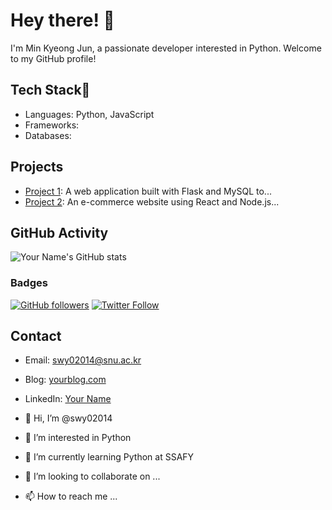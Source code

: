 <!-- 프로필 소개 -->
# Hey there! 👋
I'm Min Kyeong Jun, a passionate developer interested in Python. Welcome to my GitHub profile!

<!-- 기술 스택 -->
## Tech Stack🤗
- Languages: Python, JavaScript
- Frameworks: 
- Databases: 

<!-- 프로젝트 소개 -->
## Projects
- [Project 1](https://github.com/your_username/project1): A web application built with Flask and MySQL to...
- [Project 2](https://github.com/your_username/project2): An e-commerce website using React and Node.js...

<!-- GitHub 활동 -->
## GitHub Activity
![Your Name's GitHub stats](https://github-readme-stats.vercel.app/api?username=your_username&show_icons=true&theme=radical)

<!-- 배지 -->
### Badges
[![GitHub followers](https://img.shields.io/github/followers/your_username?style=social)](https://github.com/your_username)
[![Twitter Follow](https://img.shields.io/twitter/follow/your_twitter_username?style=social)](https://twitter.com/your_twitter_username)

<!-- 연락처 -->
## Contact
- Email: swy02014@snu.ac.kr
- Blog: [yourblog.com](https://yourblog.com)
- LinkedIn: [Your Name](https://www.linkedin.com/in/yourprofile)
 





- 👋 Hi, I’m @swy02014
- 👀 I’m interested in Python
- 🌱 I’m currently learning Python at SSAFY
- 💞️ I’m looking to collaborate on ...
- 📫 How to reach me ...

